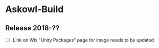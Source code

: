 # Askowl-Build
## Release 2018-??

* [ ] Link on Wix "Unity Packages" page for image needs to be updated

